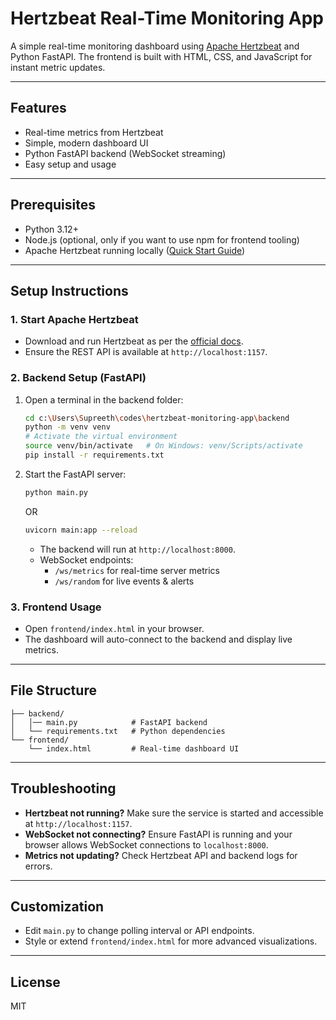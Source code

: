 # Hertzbeat Real-Time Monitoring App

A simple real-time monitoring dashboard using [Apache Hertzbeat](https://hertzbeat.com/) and Python FastAPI. The frontend is built with HTML, CSS, and JavaScript for instant metric updates.

---

## Features
- Real-time metrics from Hertzbeat
- Simple, modern dashboard UI
- Python FastAPI backend (WebSocket streaming)
- Easy setup and usage

---

## Prerequisites
- Python 3.12+
- Node.js (optional, only if you want to use npm for frontend tooling)
- Apache Hertzbeat running locally ([Quick Start Guide](https://hertzbeat.com/docs/quick-start/))

---

## Setup Instructions

### 1. Start Apache Hertzbeat
- Download and run Hertzbeat as per the [official docs](https://hertzbeat.com/docs/quick-start/).
- Ensure the REST API is available at `http://localhost:1157`.

### 2. Backend Setup (FastAPI)
1. Open a terminal in the backend folder:
   ```bash
   cd c:\Users\Supreeth\codes\hertzbeat-monitoring-app\backend
   python -m venv venv
   # Activate the virtual environment
   source venv/bin/activate   # On Windows: venv/Scripts/activate
   pip install -r requirements.txt
   ```
2. Start the FastAPI server:
   ```bash
   python main.py
   ```
   OR
   ```bash
   uvicorn main:app --reload
   ```
   - The backend will run at `http://localhost:8000`.
   - WebSocket endpoints:
     - `/ws/metrics` for real-time server metrics
     - `/ws/random` for live events & alerts

### 3. Frontend Usage
- Open `frontend/index.html` in your browser.
- The dashboard will auto-connect to the backend and display live metrics.

---

## File Structure
```
├── backend/
│   │── main.py            # FastAPI backend
│   └── requirements.txt   # Python dependencies
└── frontend/
    └── index.html         # Real-time dashboard UI
```

---

## Troubleshooting
- **Hertzbeat not running?** Make sure the service is started and accessible at `http://localhost:1157`.
- **WebSocket not connecting?** Ensure FastAPI is running and your browser allows WebSocket connections to `localhost:8000`.
- **Metrics not updating?** Check Hertzbeat API and backend logs for errors.

---

## Customization
- Edit `main.py` to change polling interval or API endpoints.
- Style or extend `frontend/index.html` for more advanced visualizations.

---

## License
MIT
